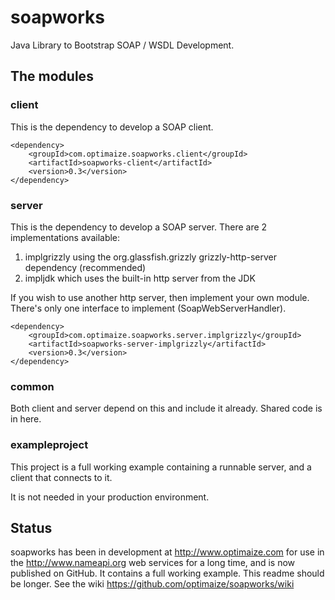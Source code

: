 soapworks
=========

Java Library to Bootstrap SOAP / WSDL Development.

## The modules

### client

This is the dependency to develop a SOAP client.

    <dependency>
        <groupId>com.optimaize.soapworks.client</groupId>
        <artifactId>soapworks-client</artifactId>
        <version>0.3</version>
    </dependency>

### server

This is the dependency to develop a SOAP server.
There are 2 implementations available:

1. implgrizzly using the org.glassfish.grizzly grizzly-http-server dependency (recommended)
2. impljdk which uses the built-in http server from the JDK

If you wish to use another http server, then implement your own module. There's only one
interface to implement (SoapWebServerHandler).

    <dependency>
        <groupId>com.optimaize.soapworks.server.implgrizzly</groupId>
        <artifactId>soapworks-server-implgrizzly</artifactId>
        <version>0.3</version>
    </dependency>

### common

Both client and server depend on this and include it already. Shared code is in here.

### exampleproject

This project is a full working example containing a runnable server,
and a client that connects to it.

It is not needed in your production environment.


Status
------
soapworks has been in development at http://www.optimaize.com for use in the http://www.nameapi.org web services for a long time, and is now published on GitHub. It contains a full working example. This readme should be longer.
See the wiki https://github.com/optimaize/soapworks/wiki
